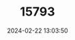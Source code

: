 ---
title: "15793"
category: "Oxymycterus hiska"
draft: false
date: 2024-02-22 13:03:50
languages:
  English: ["Small Hocicudo"]
---